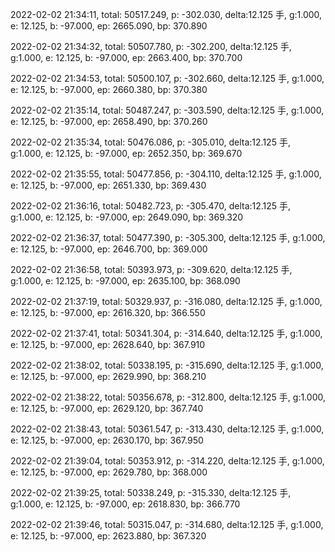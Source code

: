 2022-02-02 21:34:11, total: 50517.249, p: -302.030, delta:12.125 手, g:1.000, e: 12.125, b: -97.000, ep: 2665.090, bp: 370.890

2022-02-02 21:34:32, total: 50507.780, p: -302.200, delta:12.125 手, g:1.000, e: 12.125, b: -97.000, ep: 2663.400, bp: 370.700

2022-02-02 21:34:53, total: 50500.107, p: -302.660, delta:12.125 手, g:1.000, e: 12.125, b: -97.000, ep: 2660.380, bp: 370.380

2022-02-02 21:35:14, total: 50487.247, p: -303.590, delta:12.125 手, g:1.000, e: 12.125, b: -97.000, ep: 2658.490, bp: 370.260

2022-02-02 21:35:34, total: 50476.086, p: -305.010, delta:12.125 手, g:1.000, e: 12.125, b: -97.000, ep: 2652.350, bp: 369.670

2022-02-02 21:35:55, total: 50477.856, p: -304.110, delta:12.125 手, g:1.000, e: 12.125, b: -97.000, ep: 2651.330, bp: 369.430

2022-02-02 21:36:16, total: 50482.723, p: -305.470, delta:12.125 手, g:1.000, e: 12.125, b: -97.000, ep: 2649.090, bp: 369.320

2022-02-02 21:36:37, total: 50477.390, p: -305.300, delta:12.125 手, g:1.000, e: 12.125, b: -97.000, ep: 2646.700, bp: 369.000

2022-02-02 21:36:58, total: 50393.973, p: -309.620, delta:12.125 手, g:1.000, e: 12.125, b: -97.000, ep: 2635.100, bp: 368.090

2022-02-02 21:37:19, total: 50329.937, p: -316.080, delta:12.125 手, g:1.000, e: 12.125, b: -97.000, ep: 2616.320, bp: 366.550

2022-02-02 21:37:41, total: 50341.304, p: -314.640, delta:12.125 手, g:1.000, e: 12.125, b: -97.000, ep: 2628.640, bp: 367.910

2022-02-02 21:38:02, total: 50338.195, p: -315.690, delta:12.125 手, g:1.000, e: 12.125, b: -97.000, ep: 2629.990, bp: 368.210

2022-02-02 21:38:22, total: 50356.678, p: -312.800, delta:12.125 手, g:1.000, e: 12.125, b: -97.000, ep: 2629.120, bp: 367.740

2022-02-02 21:38:43, total: 50361.547, p: -313.430, delta:12.125 手, g:1.000, e: 12.125, b: -97.000, ep: 2630.170, bp: 367.950

2022-02-02 21:39:04, total: 50353.912, p: -314.220, delta:12.125 手, g:1.000, e: 12.125, b: -97.000, ep: 2629.780, bp: 368.000

2022-02-02 21:39:25, total: 50338.249, p: -315.330, delta:12.125 手, g:1.000, e: 12.125, b: -97.000, ep: 2618.830, bp: 366.770

2022-02-02 21:39:46, total: 50315.047, p: -314.680, delta:12.125 手, g:1.000, e: 12.125, b: -97.000, ep: 2623.880, bp: 367.320
